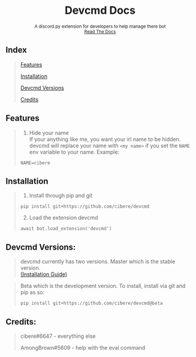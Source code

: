 <h1 align="center">
Devcmd Docs
</h1>
<p align="center">
<sup>A discord.py extension for developers to help manage there bot</sup>
<br>
<sup>
    <a href="https://gist.github.com/cibere/da22060df5ab6282b452e972f08d269b">Read The Docs</a>
</sup>
</p>

## Index
> <a href="https://github.com/cibere/devcmd#features">Features</a>
> 
> <a href="https://github.com/cibere/devcmd#Installation">Installation</a>
> 
> <a href="https://github.com/cibere/devcmd#devcmd-versions">Devcmd Versions</a>
> 
> <a href="https://github.com/cibere/devcmd#credits">Credits</a>

## Features
>1. Hide your name <br>
>If your anything like me, you want your irl name to be hidden. devcmd will replace your name with `<my name>` if you set the `NAME` env variable to your name. Example:
> ```
> NAME=cibere
> ```
## Installation
> 1. Install through pip and git
> ```
> pip install git+https://github.com/cibere/devcmd
> ```
> 2. Load the extension devcmd
> ```
> await bot.load_extension('devcmd')
> ```

## Devcmd Versions:

> devcmd currently has two versions.
> Master which is the stable version.<br>
> <a href="https://github.com/cibere/devcmd#installation">(Installation Guide)</a>


> Beta which is the development version.
> To install, install via git and pip as so:
> ```
> pip install git+https://github.com/cibere/devcmd@beta
> ```

## Credits:

> cibere#6647 - everything else
> 
> AmongBrown#5609 - help with the eval command
